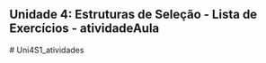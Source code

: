 ## Unidade 4: Estruturas de Seleção - Lista de Exercícios - atividadeAula
#   U n i 4 S 1 _ a t i v i d a d e s  
 